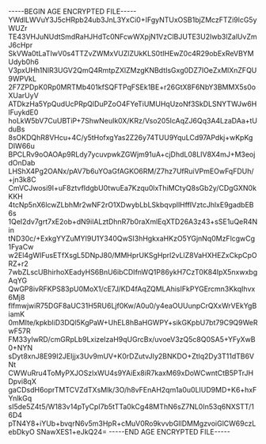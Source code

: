 -----BEGIN AGE ENCRYPTED FILE-----
YWdlLWVuY3J5cHRpb24ub3JnL3YxCi0+IFgyNTUxOSB1bjZMczFTZi9lcG5yWUZr
TE43VHJuNUdtSmdRaHJHdTc0NFcwWXpjN1VzClBJUTE3U2Iwb3lZalUvZmJ6cHpr
SkVWa0tLaTIwV0s4TTZvZWMxVUZlZUkKLS0tIHEwZ0c4R29obExReVBYMUdyb0h6
V3pxUHh1NlR3UGV2QmQ4RmtpZXlZMzgKNBdtIsGxg0DZ7IOeZxMlXnZFQU9WPVkL
2F7ZPDpK0Rp0MRTMb401kfSQFTPqFSEk1BE+r26GtX8F6NbY3BMMX5s0oXUarUyV
ATDkzHa5YpQudUcPRpQlDuPZoO4FYeTiUMUHqUzoNf3SkDLSNYTWJw6HlFuykdE0
hoLkW5bV7CuUBTiP+7ShwNeuIk0X/KRz/Vso205IcAqZJ6Qq3A4LzaDAa+tUduBs
8sOKDQhR8VHcu+4C/y5tHofxgYas2Z26y74TUU9YquLCd97APdkj+wKpKgDIW66u
BPCLRv9oOAOAp9RLdy7ycuvpwkZGWjm91uA+cjDhdL08LIV8X4mJ+M3eojdOnDab
LHShX4Pg2OANx/pAV7b6uYOaGfAGKO6RM/Z7hz7UfRuiVPmEOwFqFDUh/+jn3k8C
CmVCJwosi9I+uF8ztvfIdgbU0twuEa7Kzqu0lxThiMCtyQ8sGb2y/CDgGXN0kKKH
4tcNp5nX6lcwZLbhMr2wNF2rO1XDwybLbLSkbqvpllHffIVztcJhlxE9gadbEB6s
1QeI2dv7grt7xE2ob+dN9ilALztDhnR7b0raXmlEqXTD26A3z43+sSE1uQeR4Nin
tND30c/+ExkgYYZuMYI9U1Y340QwSI3hHgkxaHKzO5YGjnNq0MzFlcgwCg1FyaCw
w2El4gWIFusETfXsgL5DNpJ80/MMHprUKSgHprl2vLlZ8VaHXHEZxCkpCpORZ+r2
7wbZLscUBhirhoXEadyHS6BnU6ibCDIfnWQ1P86ykH7CzT0K84IpX5nxwxbgAqYG
QwGP8ivRFKPS83pU0MoX1/cE7J/KD4fAqZQMLAhisIFkPYGErcmn3KkqIhvx6Mj8
flfmwjwiR75DGF8aUC31H5RU6Ljf0Kw/A0u0/y4eaOUUunpCrQXxWrVEkYgBiamK
0mMIte/kpkbliD3DQl5KgPaW+UhEL8hBaHGWPY+sikGKpbU7bt79C9Q9WeRwF57R
FM33yIwRD/cmGRpLb9LxizeIzaH9qUGrcBx/uvoeV3zQ5c8Q0SA5+YFyXwB0+NYN
sDyt8xnJ8E99I2JEIjjx3Uv9mUV+K0rDZutvJIy2BNKDO+Ztlq2Dy3T11dTB6VNt
CWWuRru4ToMyPXJOSzIxWU4s9YAiEx8iR7kaxM69xDoWCwntCtB5PTrJHDpvi8qX
gaCDsdH6oprTMTCVZdTXsMlk/3O/h8vFEnAH2qm1a0u0LIUD9MD+K6+hxFYnlkGq
sI5de5Z4t5/W183v14pTyCpI7b5tTTa0kCg48MThN6sZ7NL0In53q6NXSTT/16D4
pTN4Y8+iYUb+bvqrN6v5m3HpR+cMuV0Ro9kvvbGllDMMgzvoiGlCW69czLebDkyO
SNawXES1+eJkQ24=
-----END AGE ENCRYPTED FILE-----
